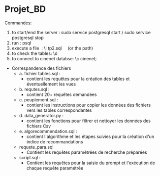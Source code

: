 # Projet_BD

Commandes:

1.  to start/end the server : sudo service postgresql start / sudo service postgresql stop
2.  run : psql
3.  execute a file  : \\i tp2.sql     (or the path)
4.  to check the tables: \\d
5.  to connect to cinenet databse: \\c cinenet;

- Correspandence des fichiers
  - a. fichier tables.sql :
    - contient les requêtes pour la création des tables et éventuellement les vues
  - b. requtes.sql :
    - contient 20+ requêtes demandées
  - c. peuplement.sql :
    - contient les instructions pour copier les données des fichiers vers les tables correspondantes
  - d. data_generator.py :
    - contient les fonctions pour filtrer et nettoyer les données des fichiers Csv
  - e. algorecommendation.sql :
    - contient l'algorithme et les étapes suivies pour la création d'un indice de recommandations
  - requete_para.sql
    - Contient les requêtes paramétrées de recherche préparées
  - script.sql :
    - Contient les requêtes pour la saisie du prompt et l'exécution de chaque requête paramétrée

